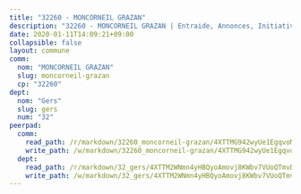 ```yaml
---
title: "32260 - MONCORNEIL GRAZAN"
description: "32260 - MONCORNEIL GRAZAN | Entraide, Annonces, Initiatives"
date: 2020-01-11T14:09:21+09:00
collapsible: false
layout: commune
comm:
  nom: "MONCORNEIL GRAZAN"
  slug: moncorneil-grazan
  cp: "32260"
dept:
  nom: "Gers"
  slug: gers
  num: "32"
peerpad:
  comm:
    read_path: /r/markdown/32260_moncorneil-grazan/4XTTMG942wyUe1EgqvoMVmNezdWeMSzAjG7f1pPLwwGYEDVV5
    write_path: /w/markdown/32260_moncorneil-grazan/4XTTMG942wyUe1EgqvoMVmNezdWeMSzAjG7f1pPLwwGYEDVV5-K3TgV4aFVBybJceTD8VeYrLoi4N5gBpLpxzUG4DXftfeAQ6LrVKzWaqNgJMApJ5dAeDUyCjm2XXFXYPnFfWxboMprzAUXCkiUiqXN4foKnVM1VBefBK8vmo2eAzj2SjHw5gZXeyh
  dept:
    read_path: /r/markdown/32_gers/4XTTM2WNmn4yHBQyoAmovj8KWbv7VUoQTmvDpdT3o124AgWEe
    write_path: /w/markdown/32_gers/4XTTM2WNmn4yHBQyoAmovj8KWbv7VUoQTmvDpdT3o124AgWEe-K3TgUpYJfQLfW5uoLbdwErZNx29AEkCAso1EvCZzqaD3z7aQWWvGchjPJifpsj2b2MrnxAXUWCQXyv6K9rEMDPiEmuqTRE8ziuYLh1MUbtQUwwoYxV2abqSdJr66fFRHJZtY62y8
---
```


